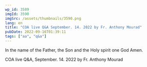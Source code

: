 ```yaml
---
wp_id: 3589
imgId: 3590
imgSrc: /assets/thumbnails/3590.png
lang: en
title: "COA live Q&A September. 14. 2022 by Fr. Anthony Mourad"
pubDate: 2022-09-16T01:39:11
tags: ["aa", "q&a"]
---
```


<!-- page: 6 -->

<p>In the name of the Father, the Son and the Holy spirit one God Amen.</p>
<p>COA live Q&amp;A, September. 14. 2022 by Fr. Anthony Mourad</p>
